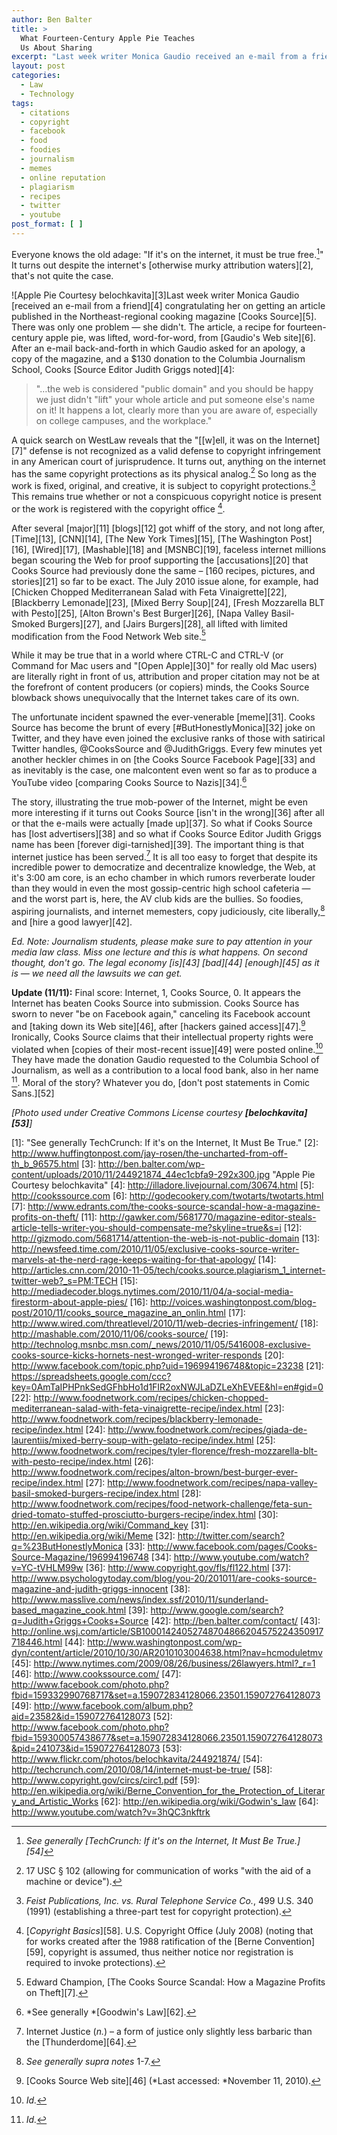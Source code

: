 ```yaml
---
author: Ben Balter
title: >
  What Fourteen-Century Apple Pie Teaches
  Us About Sharing
excerpt: "Last week writer Monica Gaudio received an e-mail from a friend congratulating her on getting an article published in the Northeast-regional cooking magazine Cooks Source. There was only one problem -- she didn't. The article, a recipe for fourteen-century apple pie, was lifted, word-for-word, from Gaudio's Web site. "
layout: post
categories:
  - Law
  - Technology
tags:
  - citations
  - copyright
  - facebook
  - food
  - foodies
  - journalism
  - memes
  - online reputation
  - plagiarism
  - recipes
  - twitter
  - youtube
post_format: [ ]
---
```

Everyone knows the old adage: "If it's on the internet, it must be true free.[^1]" It turns out despite the internet's [otherwise murky attribution waters][2], that's not quite the case.

![Apple Pie Courtesy belochkavita][3]Last week writer Monica Gaudio [received an e-mail from a friend][4] congratulating her on getting an article published in the Northeast-regional cooking magazine [Cooks Source][5]. There was only one problem — she didn't. The article, a recipe for fourteen-century apple pie, was lifted, word-for-word, from [Gaudio's Web site][6].  After an e-mail back-and-forth in which Gaudio asked for an apology, a copy of the magazine, and a $130 donation to the Columbia Journalism School, Cooks [Source Editor Judith Griggs noted][4]:

> "…the web is considered "public domain" and you should be happy we just didn't "lift" your whole article and put someone else's name on it! It happens a lot, clearly more than you are aware of, especially on college campuses, and the workplace."

A quick search on WestLaw reveals that the "[\[w\]ell, it was on the Internet][7]" defense is not recognized as a valid defense to copyright infringement in any American court of jurisprudence. It turns out, anything on the internet has the same copyright protections as its physical analog.[^2] So long as the work is fixed, original, and creative, it is subject to copyright protections.[^3] This remains true whether or not a conspicuous copyright notice is present or the work is registered with the copyright office [^4].

After several [major][11] [blogs][12] got whiff of the story, and not long after, [Time][13], [CNN][14], [The New York Times][15], [The Washington Post][16], [Wired][17], [Mashable][18] and [MSNBC][19], faceless internet millions began scouring the Web for proof supporting the [accusations][20] that Cooks Source had previously done the same – [160 recipes, pictures, and stories][21] so far to be exact. The July 2010 issue alone, for example, had [Chicken Chopped Mediterranean Salad with Feta Vinaigrette][22], [Blackberry Lemonade][23], [Mixed Berry Soup][24], [Fresh Mozzarella BLT with Pesto][25], [Alton Brown's Best Burger][26], [Napa Valley Basil-Smoked Burgers][27], and [Jairs Burgers][28], all lifted with limited modification from the Food Network Web site.[^5]

While it may be true that in a world where CTRL-C and CTRL-V (or Command for Mac users and "[Open Apple][30]" for really old Mac users) are literally right in front of us, attribution and proper citation may not be at the forefront of content producers (or copiers) minds, the Cooks Source blowback shows unequivocally that the Internet takes care of its own.

The unfortunate incident spawned the ever-venerable [meme][31]. Cooks Source has become the brunt of every [#ButHonestlyMonica][32] joke on Twitter, and they have even joined the exclusive ranks of those with satirical Twitter handles, @CooksSource and @JudithGriggs. Every few minutes yet another heckler chimes in on [the Cooks Source Facebook Page][33] and as inevitably is the case, one malcontent even went so far as to produce a YouTube video [comparing Cooks Source to Nazis][34].[^6]

The story, illustrating the true mob-power of the Internet, might be even more interesting if it turns out Cooks Source [isn't in the wrong][36] after all or that the e-mails were actually [made up][37]. So what if Cooks Source has [lost advertisers][38] and so what if Cooks Source Editor Judith Griggs name has been [forever digi-tarnished][39]. The important thing is that internet justice has been served.[^7] It is all too easy to forget that despite its incredible power to democratize and decentralize knowledge, the Web, at it's 3:00 am core, is an echo chamber in which rumors reverberate louder than they would in even the most gossip-centric high school cafeteria — and the worst part is, here, the AV club kids are the bullies. So foodies, aspiring journalists, and internet memesters, copy judiciously, cite liberally,[^8] and [hire a good lawyer][42].

*Ed. Note: Journalism students, please make sure to pay attention in your media law class. Miss one lecture and this is what happens. On second thought, don't go. The legal economy [is][43] [bad][44] [enough][45] as it is — we need all the lawsuits we can get.*

**Update (11/11):** Final score: Internet, 1, Cooks Source, 0. It appears the Internet has beaten Cooks Source into submission. Cooks Source has sworn to never "be on Facebook again," canceling its Facebook account and [taking down its Web site][46], after [hackers gained access][47].[^9] Ironically, Cooks Source claims that their intellectual property rights were violated when [copies of their most-recent issue][49] were posted online.[^10] They have made the donation Gaudio requested to the Columbia School of Journalism, as well as a contribution to a local food bank, also in her name [^11]. Moral of the story? Whatever you do, [don't post statements in Comic Sans.][52]

*\[Photo used under Creative Commons License courtesy **[belochkavita][53]**\]*

[^1]:  *See generally [TechCrunch: If it's on the Internet, It Must Be True.][54]*
[^2]:  17 USC § 102 (allowing for communication of works "with the aid of a machine or device").
[^3]:  *Feist Publications, Inc. vs. Rural Telephone Service Co.*, 499 U.S. 340 (1991) (establishing a three-part test for copyright protection).
[^4]:  [*Copyright Basics*][58]. U.S. Copyright Office (July 2008) (noting that for works created after the 1988 ratification of the [Berne Convention][59], copyright is assumed, thus neither notice nor registration is required to invoke protections).
[^5]:  Edward Champion, [The Cooks Source Scandal: How a Magazine Profits on Theft][7].
[^6]:  *See generally *[Goodwin's Law][62].
[^7]:  Internet Justice (*n.*) – a form of justice only slightly less barbaric than the [Thunderdome][64].
[^8]:  *See generally supra notes* 1-7.
[^9]:  [Cooks Source Web site][46] (*Last accessed: *November 11, 2010).
[^10]: *Id.*
[^11]: *Id.*

[1]: "See generally TechCrunch: If it's on the Internet, It Must Be True."
[2]: http://www.huffingtonpost.com/jay-rosen/the-uncharted-from-off-th_b_96575.html
[3]: http://ben.balter.com/wp-content/uploads/2010/11/244921874_44ec1cbfa9-292x300.jpg "Apple Pie Courtesy belochkavita"
[4]: http://illadore.livejournal.com/30674.html
[5]: http://cookssource.com
[6]: http://godecookery.com/twotarts/twotarts.html
[7]: http://www.edrants.com/the-cooks-source-scandal-how-a-magazine-profits-on-theft/
[11]: http://gawker.com/5681770/magazine-editor-steals-article-tells-writer-you-should-compensate-me?skyline=true&s=i
[12]: http://gizmodo.com/5681714/attention-the-web-is-not-public-domain
[13]: http://newsfeed.time.com/2010/11/05/exclusive-cooks-source-writer-marvels-at-the-nerd-rage-keeps-waiting-for-that-apology/
[14]: http://articles.cnn.com/2010-11-05/tech/cooks.source.plagiarism_1_internet-twitter-web?_s=PM:TECH
[15]: http://mediadecoder.blogs.nytimes.com/2010/11/04/a-social-media-firestorm-about-apple-pies/
[16]: http://voices.washingtonpost.com/blog-post/2010/11/cooks_source_magazine_an_onlin.html
[17]: http://www.wired.com/threatlevel/2010/11/web-decries-infringement/
[18]: http://mashable.com/2010/11/06/cooks-source/
[19]: http://technolog.msnbc.msn.com/_news/2010/11/05/5416008-exclusive-cooks-source-kicks-hornets-nest-wronged-writer-responds
[20]: http://www.facebook.com/topic.php?uid=196994196748&topic=23238
[21]: https://spreadsheets.google.com/ccc?key=0AmTaIPHPnkSedGFhbHo1d1FIR2oxNWJLaDZLeXhEVEE&hl=en#gid=0
[22]: http://www.foodnetwork.com/recipes/chicken-chopped-mediterranean-salad-with-feta-vinaigrette-recipe/index.html
[23]: http://www.foodnetwork.com/recipes/blackberry-lemonade-recipe/index.html
[24]: http://www.foodnetwork.com/recipes/giada-de-laurentiis/mixed-berry-soup-with-gelato-recipe/index.html
[25]: http://www.foodnetwork.com/recipes/tyler-florence/fresh-mozzarella-blt-with-pesto-recipe/index.html
[26]: http://www.foodnetwork.com/recipes/alton-brown/best-burger-ever-recipe/index.html
[27]: http://www.foodnetwork.com/recipes/napa-valley-basil-smoked-burgers-recipe/index.html
[28]: http://www.foodnetwork.com/recipes/food-network-challenge/feta-sun-dried-tomato-stuffed-prosciutto-burgers-recipe/index.html
[30]: http://en.wikipedia.org/wiki/Command_key
[31]: http://en.wikipedia.org/wiki/Meme
[32]: http://twitter.com/search?q=%23ButHonestlyMonica
[33]: http://www.facebook.com/pages/Cooks-Source-Magazine/196994196748
[34]: http://www.youtube.com/watch?v=YC-tVHLM99w
[36]: http://www.copyright.gov/fls/fl122.html
[37]: http://www.psychologytoday.com/blog/you-20/201011/are-cooks-source-magazine-and-judith-griggs-innocent
[38]: http://www.masslive.com/news/index.ssf/2010/11/sunderland-based_magazine_cook.html
[39]: http://www.google.com/search?q=Judith+Griggs+Cooks+Source
[42]: http://ben.balter.com/contact/
[43]: http://online.wsj.com/article/SB10001424052748704866204575224350917718446.html
[44]: http://www.washingtonpost.com/wp-dyn/content/article/2010/10/30/AR2010103004638.html?nav=hcmoduletmv
[45]: http://www.nytimes.com/2009/08/26/business/26lawyers.html?_r=1
[46]: http://www.cookssource.com/
[47]: http://www.facebook.com/photo.php?fbid=159332990768717&set=a.159072834128066.23501.159072764128073
[49]: http://www.facebook.com/album.php?aid=23582&id=159072764128073
[52]: http://www.facebook.com/photo.php?fbid=159300057438677&set=a.159072834128066.23501.159072764128073&pid=241073&id=159072764128073
[53]: http://www.flickr.com/photos/belochkavita/244921874/
[54]: http://techcrunch.com/2010/08/14/internet-must-be-true/
[58]: http://www.copyright.gov/circs/circ1.pdf
[59]: http://en.wikipedia.org/wiki/Berne_Convention_for_the_Protection_of_Literary_and_Artistic_Works
[62]: http://en.wikipedia.org/wiki/Godwin's_law
[64]: http://www.youtube.com/watch?v=3hQC3nkftrk
